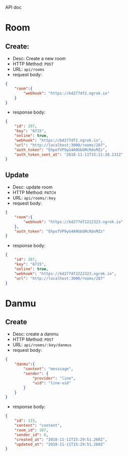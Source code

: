API doc

# Room

## Create:

-   Desc: Create a new room
-   HTTP Method: `POST`
-   URL: `api/rooms`
-   request body:

```json
{
	"room":{
		"webhook": "https://bd277df2.ngrok.io"
	}
}
```

-   response body:

```json
{
	"id": 287,
	"key": "6715",
	"online": true,
	"webhook": "https://bd277df2.ngrok.io",
	"url": "http://localhost:3000/rooms/287",
	"auth_token": "EhpofVP9yG4A9GbGMcRdxMZz",
	"auth_token_sent_at": "2018-11-11T15:21:20.231Z"
}
```

## Update

-   Desc: update room
-   HTTP Method: `PATCH`
-   URL: `api/rooms/:key`
-   request body:

```json
{
	"room":{
		"webhook": "https://bd277df2222323.ngrok.io"
	},
	"auth_token": "EhpofVP9yG4A9GbGMcRdxMZz"
}
```

-   response body:

```json
{
	"id": 287,
	"key": "6715",
	"online": true,
	"webhook": "https://bd277df2222323.ngrok.io",
	"url": "http://localhost:3000/rooms/287"
}
```

# Danmu

## Create

-   Desc: create a danmu
-   HTTP Method: `POST`
-   URL: `api/rooms/:key/danmus`
-   request body:

```json
{
	"danmu":{
		"content": "messsage",
		"sender": {
			"provider": "line",
			"uid": "line-uid"
		}
	}
}
```

-   response body:

```json
{
	"id": 115,
	"content": "content",
	"room_id": 287,
	"sender_id": 6,
	"created_at": "2018-11-11T15:29:51.260Z",
	"updated_at": "2018-11-11T15:29:51.260Z"
}
```

